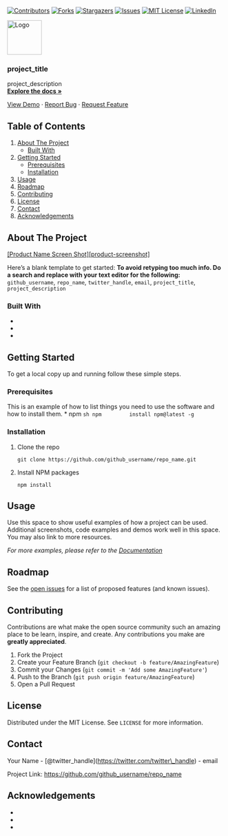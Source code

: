 [![Contributors](https://img.shields.io/github/contributors/github_username/repo.svg?style=for-the-badge)](https://github.com/github_username/repo/graphs/contributors) [![Forks](https://img.shields.io/github/forks/github_username/repo.svg?style=for-the-badge)](https://github.com/github_username/repo/network/members) [![Stargazers](https://img.shields.io/github/stars/github_username/repo.svg?style=for-the-badge)](https://github.com/github_username/repo/stargazers) [![Issues](https://img.shields.io/github/issues/github_username/repo.svg?style=for-the-badge)](https://github.com/github_username/repo/issues) [![MIT License](https://img.shields.io/github/license/github_username/repo.svg?style=for-the-badge)](https://github.com/github_username/repo/blob/master/LICENSE.txt) [![LinkedIn](https://img.shields.io/badge/-LinkedIn-black.svg?style=for-the-badge&logo=linkedin&colorB=555)](https://linkedin.com/in/github_username)

  

[<img src="images/logo.png" alt="Logo" width="80" height="80" />](https://github.com/github_username/repo_name)

### project\_title

project\_description  
[**Explore the docs »**](https://github.com/github_username/repo_name)  
  
[View Demo](https://github.com/github_username/repo_name) · [Report Bug](https://github.com/github_username/repo_name/issues) · [Request Feature](https://github.com/github_username/repo_name/issues)

Table of Contents
-----------------

1.  [About The Project](#about-the-project)
    -   [Built With](#built-with)
2.  [Getting Started](#getting-started)
    -   [Prerequisites](#prerequisites)
    -   [Installation](#installation)
3.  [Usage](#usage)
4.  [Roadmap](#roadmap)
5.  [Contributing](#contributing)
6.  [License](#license)
7.  [Contact](#contact)
8.  [Acknowledgements](#acknowledgements)

About The Project
-----------------

[\[Product Name Screen Shot\]\[product-screenshot\]](https://example.com)

Here’s a blank template to get started: **To avoid retyping too much info. Do a search and replace with your text editor for the following:** `github_username`, `repo_name`, `twitter_handle`, `email`, `project_title`, `project_description`

### Built With

-   []()
-   []()
-   []()

Getting Started
---------------

To get a local copy up and running follow these simple steps.

### Prerequisites

This is an example of how to list things you need to use the software and how to install them. \* npm `sh npm         install npm@latest -g`

### Installation

1.  Clone the repo

        git clone https://github.com/github_username/repo_name.git

2.  Install NPM packages

        npm install

Usage
-----

Use this space to show useful examples of how a project can be used. Additional screenshots, code examples and demos work well in this space. You may also link to more resources.

*For more examples, please refer to the [Documentation](https://example.com)*

Roadmap
-------

See the [open issues](https://github.com/github_username/repo_name/issues) for a list of proposed features (and known issues).

Contributing
------------

Contributions are what make the open source community such an amazing place to be learn, inspire, and create. Any contributions you make are **greatly appreciated**.

1.  Fork the Project
2.  Create your Feature Branch (`git checkout -b feature/AmazingFeature`)
3.  Commit your Changes (`git commit -m 'Add some AmazingFeature'`)
4.  Push to the Branch (`git push origin feature/AmazingFeature`)
5.  Open a Pull Request

License
-------

Distributed under the MIT License. See `LICENSE` for more information.

Contact
-------

Your Name - <span class="citation" data-cites="twitter_handle">\[@twitter\_handle\]</span>(https://twitter.com/twitter\_handle) - email

Project Link: <https://github.com/github_username/repo_name>

Acknowledgements
----------------

-   []()
-   []()
-   []()
